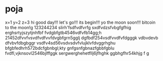 # poja
x=1
y=2
z=3
hi
good day!!!
let's go!!!
its begin!!!
yo the moon soon!!!
bitcoin to the moon!g
123244234
slirh'fsdfvdfvrfg
sxdfvdzsfvbgfgfhig
erghsrtyjszytjnhfbf
fvdgbfgtb4546vdfvfb14gg;h
21452dfvvfvsvdfvdfvvfdvgbfgrn5gglj
dgfbdf254vsdfvvdfvfdgggk
vdbvdevb dfvbvfdbgbggr
vsdfv4sd56vsdvsdvfvlujklvfdvggrhghu
bfgbfedhrh572bdcfgbnbgl;kty
 gnfgsnfgbnazfgbbfgblu
fvdfl,vjknsovl2546bjlffggk
sergwerghehetfllj6jfhghk
ggbhgfhr54khjg
f
g
